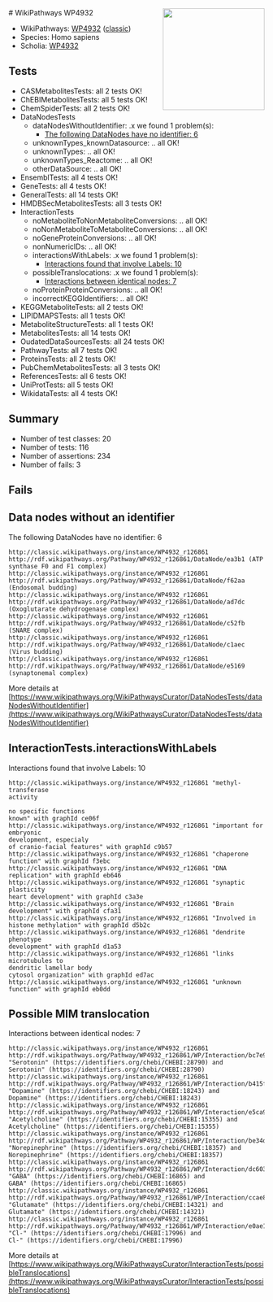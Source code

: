 <img style="float: right; width: 200px" src="https://upload.wikimedia.org/wikipedia/commons/thumb/8/83/Wplogo_with_text_500.png/640px-Wplogo_with_text_500.png" />
# WikiPathways WP4932

* WikiPathways: [WP4932](https://wikipathways.org/pathways/WP4932) ([classic](https://classic.wikipathways.org/instance/WP4932))
* Species: Homo sapiens
* Scholia: [WP4932](https://scholia.toolforge.org/wikipathways/WP4932)
## Tests
* CASMetabolitesTests: all 2 tests OK!
* ChEBIMetabolitesTests: all 5 tests OK!
* ChemSpiderTests: all 2 tests OK!
* DataNodesTests
    * dataNodesWithoutIdentifier: .x we found 1 problem(s):
        * [The following DataNodes have no identifier: 6](#d2d32fa5)
    * unknownTypes_knownDatasource: .. all OK!
    * unknownTypes: .. all OK!
    * unknownTypes_Reactome: .. all OK!
    * otherDataSource: .. all OK!
* EnsemblTests: all 4 tests OK!
* GeneTests: all 4 tests OK!
* GeneralTests: all 14 tests OK!
* HMDBSecMetabolitesTests: all 3 tests OK!
* InteractionTests
    * noMetaboliteToNonMetaboliteConversions: .. all OK!
    * noNonMetaboliteToMetaboliteConversions: .. all OK!
    * noGeneProteinConversions: .. all OK!
    * nonNumericIDs: .. all OK!
    * interactionsWithLabels: .x we found 1 problem(s):
        * [Interactions found that involve Labels: 10](#fe97a8b8)
    * possibleTranslocations: .x we found 1 problem(s):
        * [Interactions between identical nodes: 7](#1c11820c)
    * noProteinProteinConversions: .. all OK!
    * incorrectKEGGIdentifiers: .. all OK!
* KEGGMetaboliteTests: all 2 tests OK!
* LIPIDMAPSTests: all 1 tests OK!
* MetaboliteStructureTests: all 1 tests OK!
* MetabolitesTests: all 14 tests OK!
* OudatedDataSourcesTests: all 24 tests OK!
* PathwayTests: all 7 tests OK!
* ProteinsTests: all 2 tests OK!
* PubChemMetabolitesTests: all 3 tests OK!
* ReferencesTests: all 6 tests OK!
* UniProtTests: all 5 tests OK!
* WikidataTests: all 4 tests OK!


## Summary

* Number of test classes: 20
* Number of tests: 116
* Number of assertions: 234
* Number of fails: 3

## Fails

<a name="d2d32fa5" />

## Data nodes without an identifier

The following DataNodes have no identifier: 6
```
http://classic.wikipathways.org/instance/WP4932_r126861 http://rdf.wikipathways.org/Pathway/WP4932_r126861/DataNode/ea3b1 (ATP synthase F0 and F1 complex)
http://classic.wikipathways.org/instance/WP4932_r126861 http://rdf.wikipathways.org/Pathway/WP4932_r126861/DataNode/f62aa (Endosomal budding)
http://classic.wikipathways.org/instance/WP4932_r126861 http://rdf.wikipathways.org/Pathway/WP4932_r126861/DataNode/ad7dc (Oxoglutarate dehydrogenase complex)
http://classic.wikipathways.org/instance/WP4932_r126861 http://rdf.wikipathways.org/Pathway/WP4932_r126861/DataNode/c52fb (SNARE complex)
http://classic.wikipathways.org/instance/WP4932_r126861 http://rdf.wikipathways.org/Pathway/WP4932_r126861/DataNode/c1aec (Virus budding)
http://classic.wikipathways.org/instance/WP4932_r126861 http://rdf.wikipathways.org/Pathway/WP4932_r126861/DataNode/e5169 (synaptonemal complex)
```

More details at [https://www.wikipathways.org/WikiPathwaysCurator/DataNodesTests/dataNodesWithoutIdentifier](https://www.wikipathways.org/WikiPathwaysCurator/DataNodesTests/dataNodesWithoutIdentifier)

<a name="fe97a8b8" />

## InteractionTests.interactionsWithLabels

Interactions found that involve Labels: 10
```
http://classic.wikipathways.org/instance/WP4932_r126861 "methyl-transferase
activity

no specific functions
known" with graphId ce06f
http://classic.wikipathways.org/instance/WP4932_r126861 "important for embryonic 
development, especialy
of cranio-facial features" with graphId c9b57
http://classic.wikipathways.org/instance/WP4932_r126861 "chaperone function" with graphId f3ebc
http://classic.wikipathways.org/instance/WP4932_r126861 "DNA replication" with graphId eb646
http://classic.wikipathways.org/instance/WP4932_r126861 "synaptic plasticity
heart development" with graphId c3a3e
http://classic.wikipathways.org/instance/WP4932_r126861 "Brain development" with graphId cfa31
http://classic.wikipathways.org/instance/WP4932_r126861 "Involved in histone methylation" with graphId d5b2c
http://classic.wikipathways.org/instance/WP4932_r126861 "dendrite phenotype
development" with graphId d1a53
http://classic.wikipathways.org/instance/WP4932_r126861 "links microtubules to 
dendritic lamellar body
cytosol organization" with graphId ed7ac
http://classic.wikipathways.org/instance/WP4932_r126861 "unknown 
function" with graphId eb0dd
```

<a name="1c11820c" />

## Possible MIM translocation

Interactions between identical nodes: 7
```
http://classic.wikipathways.org/instance/WP4932_r126861 http://rdf.wikipathways.org/Pathway/WP4932_r126861/WP/Interaction/bc7e9 "Serotonin" (https://identifiers.org/chebi/CHEBI:28790) and 
Serotonin" (https://identifiers.org/chebi/CHEBI:28790)
http://classic.wikipathways.org/instance/WP4932_r126861 http://rdf.wikipathways.org/Pathway/WP4932_r126861/WP/Interaction/b415f "Dopamine" (https://identifiers.org/chebi/CHEBI:18243) and 
Dopamine" (https://identifiers.org/chebi/CHEBI:18243)
http://classic.wikipathways.org/instance/WP4932_r126861 http://rdf.wikipathways.org/Pathway/WP4932_r126861/WP/Interaction/e5ca9 "Acetylcholine" (https://identifiers.org/chebi/CHEBI:15355) and 
Acetylcholine" (https://identifiers.org/chebi/CHEBI:15355)
http://classic.wikipathways.org/instance/WP4932_r126861 http://rdf.wikipathways.org/Pathway/WP4932_r126861/WP/Interaction/be34d "Norepinephrine" (https://identifiers.org/chebi/CHEBI:18357) and 
Norepinephrine" (https://identifiers.org/chebi/CHEBI:18357)
http://classic.wikipathways.org/instance/WP4932_r126861 http://rdf.wikipathways.org/Pathway/WP4932_r126861/WP/Interaction/dc603 "GABA" (https://identifiers.org/chebi/CHEBI:16865) and 
GABA" (https://identifiers.org/chebi/CHEBI:16865)
http://classic.wikipathways.org/instance/WP4932_r126861 http://rdf.wikipathways.org/Pathway/WP4932_r126861/WP/Interaction/ccae8 "Glutamate" (https://identifiers.org/chebi/CHEBI:14321) and 
Glutamate" (https://identifiers.org/chebi/CHEBI:14321)
http://classic.wikipathways.org/instance/WP4932_r126861 http://rdf.wikipathways.org/Pathway/WP4932_r126861/WP/Interaction/e0ae1 "Cl-" (https://identifiers.org/chebi/CHEBI:17996) and 
Cl-" (https://identifiers.org/chebi/CHEBI:17996)
```

More details at [https://www.wikipathways.org/WikiPathwaysCurator/InteractionTests/possibleTranslocations](https://www.wikipathways.org/WikiPathwaysCurator/InteractionTests/possibleTranslocations)

